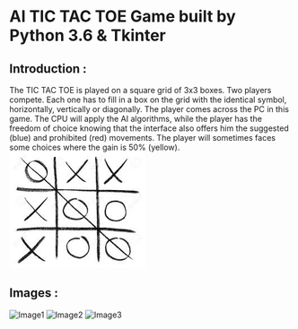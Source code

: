 # AI TIC TAC TOE Game built by Python 3.6 & Tkinter 

## Introduction :
The TIC TAC TOE is played on a square grid of 3x3 boxes.
Two players compete. Each one has to fill in a box on the grid with the identical symbol, horizontally, vertically or diagonally.
The player comes across the PC in this game.
The CPU will apply the AI algorithms, while the player has the freedom of choice knowing that the interface also offers him the suggested (blue) and prohibited (red) movements.
The player will sometimes faces some choices where the gain is 50% (yellow).
![HOME](https://raw.githubusercontent.com/AdamAbidi/AI_TIC_TAC_TOE/master/Images/1.jpg)

## Images :
![Image1](https://raw.githubusercontent.com/AdamAbidi/AI_TIC_TAC_TOE/master/Images/2.jpg)
![Image2](https://raw.githubusercontent.com/AdamAbidi/AI_TIC_TAC_TOE/master/Images/3.jpg)
![Image3](https://raw.githubusercontent.com/AdamAbidi/AI_TIC_TAC_TOE/master/Images/4.jpg)

